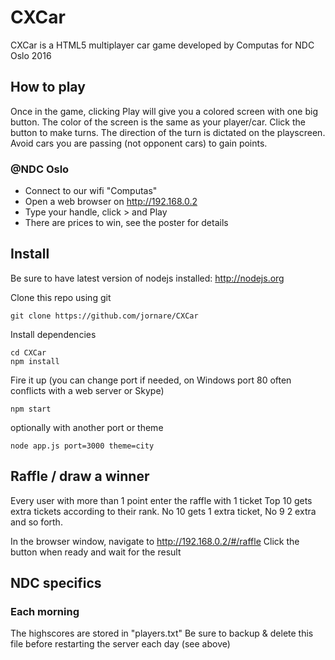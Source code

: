 # CXCar

CXCar is a HTML5 multiplayer car game developed by Computas for NDC Oslo 2016

## How to play
Once in the game, clicking Play will give you a colored screen with one big button.
The color of the screen is the same as your player/car.
Click the button to make turns. The direction of the turn is dictated on the playscreen.
Avoid cars you are passing (not opponent cars) to gain points.
### @NDC Oslo
- Connect to our wifi "Computas"
- Open a web browser on http://192.168.0.2
- Type your handle, click &gt; and Play
- There are prices to win, see the poster for details

## Install

Be sure to have latest version of nodejs installed: http://nodejs.org

Clone this repo using git
```
git clone https://github.com/jornare/CXCar
```
Install dependencies
```
cd CXCar
npm install
```
Fire it up (you can change port if needed, on Windows port 80 often conflicts with a web server or Skype)
```
npm start
```
optionally with another port or theme
```
node app.js port=3000 theme=city
```

## Raffle / draw a winner
Every user with more than 1 point enter the raffle with 1 ticket
Top 10 gets extra tickets according to their rank. No 10 gets 1 extra ticket, No 9 2 extra and so forth.

In the browser window, navigate to http://192.168.0.2/#/raffle
Click the button when ready and wait for the result

## NDC specifics
### Each morning
The highscores are stored in "players.txt"
Be sure to backup & delete this file before restarting the server each day (see above)